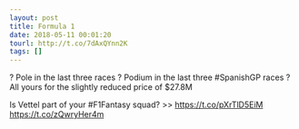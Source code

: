 ```yaml
---
layout: post
title: Formula 1
date: 2018-05-11 00:01:20
tourl: http://t.co/7dAxQYnn2K
tags: []
---
```

? Pole in the last three races
? Podium in the last three #SpanishGP races
? All yours for the slightly reduced price of $27.8M

Is Vettel part of your #F1Fantasy squad? &gt;&gt; https://t.co/pXrTlD5EiM https://t.co/zQwryHer4m